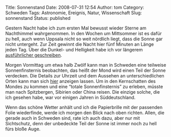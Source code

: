 Title: Sonnenstand
Date: 2008-07-31 12:54
Author: tom
Category: Schweden
Tags: Astronomie, Ereignis, Natur, Wissenschaft
Slug: sonnenstand
Status: published

Gestern Nacht habe ich zum ersten Mal bewusst wieder Sterne am
Nachthimmel wahrgenommen. In den Wochen um Mittsommer ist es dafür zu
hell, auch wenn Uppsala nicht so weit nördlich liegt, dass die Sonne gar
nicht untergeht. Zur Zeit gewinnt die Nacht hier fünf Minuten an Länge
jeden Tag. Über die Dunkel- und Helligkeit habe ich vor längerem
[ausführlicher
geschreiben](http://www.fiket.de/2006/11/04/schatten-und-licht/).

Morgen Vormittag um etwa halb Zwölf kann man in Schweden eine teilweise
Sonnenfinsternis beobachten, das heißt der Mond wird einen Teil der
Sonne verdecken. Die Details zur Uhrzeit und dem Aussehen an
unterschiedlichen Orten kann man sich
[hier](http://www.nak.se/Default.aspx?sida=Artikel&id=200) anzeigen
lassen. Um in den Kernschatten des Mondes zu kommen und eine “totale
Sonnenfinsternis” zu erleben, müsste man nach Spitzbergen, Sibirien oder
China reisen. Die einzige solche, die ich gesehen habe, war vor einigen
Jahren in Süddeutschland.

Wenn das schöne Wetter anhält und ich die Papierbrille mit der passenden
Folie wiederfinde, werde ich morgen den Blick nach oben richten. Allen,
die gerade auch in Schweden sind, rate ich auch dazu, aber nur mit
Sichtschutz, denn der unbedeckte Teil der Sonne ist immer noch zu hell
fürs bloße Auge.

